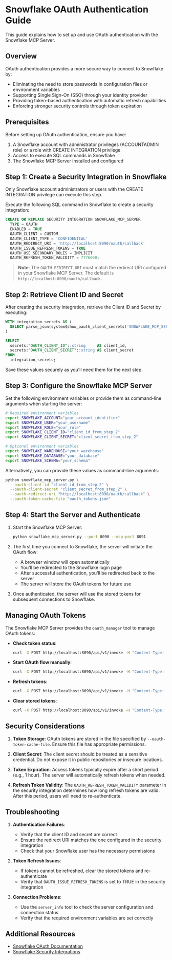 # Snowflake OAuth Authentication Guide

This guide explains how to set up and use OAuth authentication with the Snowflake MCP Server.

## Overview

OAuth authentication provides a more secure way to connect to Snowflake by:
- Eliminating the need to store passwords in configuration files or environment variables
- Supporting Single Sign-On (SSO) through your identity provider
- Providing token-based authentication with automatic refresh capabilities
- Enforcing stronger security controls through token expiration

## Prerequisites

Before setting up OAuth authentication, ensure you have:

1. A Snowflake account with administrator privileges (ACCOUNTADMIN role) or a role with CREATE INTEGRATION privilege
2. Access to execute SQL commands in Snowflake
3. The Snowflake MCP Server installed and configured

## Step 1: Create a Security Integration in Snowflake

Only Snowflake account administrators or users with the CREATE INTEGRATION privilege can execute this step.

Execute the following SQL command in Snowflake to create a security integration:

```sql
CREATE OR REPLACE SECURITY INTEGRATION SNOWFLAKE_MCP_SERVER
  TYPE = OAUTH
  ENABLED = TRUE
  OAUTH_CLIENT = CUSTOM
  OAUTH_CLIENT_TYPE = 'CONFIDENTIAL'
  OAUTH_REDIRECT_URI = 'http://localhost:8090/oauth/callback'
  OAUTH_ISSUE_REFRESH_TOKENS = TRUE
  OAUTH_USE_SECONDARY_ROLES = IMPLICIT
  OAUTH_REFRESH_TOKEN_VALIDITY = 7776000;
```

> **Note**: The `OAUTH_REDIRECT_URI` must match the redirect URI configured in your Snowflake MCP Server. The default is `http://localhost:8090/oauth/callback`.

## Step 2: Retrieve Client ID and Secret

After creating the security integration, retrieve the Client ID and Secret by executing:

```sql
WITH integration_secrets AS (
  SELECT parse_json(system$show_oauth_client_secrets('SNOWFLAKE_MCP_SERVER')) AS secrets
)

SELECT
  secrets:"OAUTH_CLIENT_ID"::string     AS client_id,
  secrets:"OAUTH_CLIENT_SECRET"::string AS client_secret
FROM 
  integration_secrets;
```

Save these values securely as you'll need them for the next step.

## Step 3: Configure the Snowflake MCP Server

Set the following environment variables or provide them as command-line arguments when starting the server:

```bash
# Required environment variables
export SNOWFLAKE_ACCOUNT="your_account_identifier"
export SNOWFLAKE_USER="your_username"
export SNOWFLAKE_ROLE="your_role"
export SNOWFLAKE_CLIENT_ID="client_id_from_step_2"
export SNOWFLAKE_CLIENT_SECRET="client_secret_from_step_2"

# Optional environment variables
export SNOWFLAKE_WAREHOUSE="your_warehouse"
export SNOWFLAKE_DATABASE="your_database"
export SNOWFLAKE_SCHEMA="your_schema"
```

Alternatively, you can provide these values as command-line arguments:

```bash
python snowflake_mcp_server.py \
  --oauth-client-id "client_id_from_step_2" \
  --oauth-client-secret "client_secret_from_step_2" \
  --oauth-redirect-uri "http://localhost:8090/oauth/callback" \
  --oauth-token-cache-file "oauth_tokens.json"
```

## Step 4: Start the Server and Authenticate

1. Start the Snowflake MCP Server:
   ```bash
   python snowflake_mcp_server.py --port 8090 --mcp-port 8091
   ```

2. The first time you connect to Snowflake, the server will initiate the OAuth flow:
   - A browser window will open automatically
   - You'll be redirected to the Snowflake login page
   - After successful authentication, you'll be redirected back to the server
   - The server will store the OAuth tokens for future use

3. Once authenticated, the server will use the stored tokens for subsequent connections to Snowflake.

## Managing OAuth Tokens

The Snowflake MCP Server provides the `oauth_manager` tool to manage OAuth tokens:

- **Check token status**: 
  ```bash
  curl -X POST http://localhost:8090/api/v1/invoke -H "Content-Type: application/json" -d '{"name": "oauth_manager", "arguments": {"action": "status"}}'
  ```

- **Start OAuth flow manually**:
  ```bash
  curl -X POST http://localhost:8090/api/v1/invoke -H "Content-Type: application/json" -d '{"name": "oauth_manager", "arguments": {"action": "start"}}'
  ```

- **Refresh tokens**:
  ```bash
  curl -X POST http://localhost:8090/api/v1/invoke -H "Content-Type: application/json" -d '{"name": "oauth_manager", "arguments": {"action": "refresh"}}'
  ```

- **Clear stored tokens**:
  ```bash
  curl -X POST http://localhost:8090/api/v1/invoke -H "Content-Type: application/json" -d '{"name": "oauth_manager", "arguments": {"action": "clear"}}'
  ```

## Security Considerations

1. **Token Storage**: OAuth tokens are stored in the file specified by `--oauth-token-cache-file`. Ensure this file has appropriate permissions.

2. **Client Secret**: The client secret should be treated as a sensitive credential. Do not expose it in public repositories or insecure locations.

3. **Token Expiration**: Access tokens typically expire after a short period (e.g., 1 hour). The server will automatically refresh tokens when needed.

4. **Refresh Token Validity**: The `OAUTH_REFRESH_TOKEN_VALIDITY` parameter in the security integration determines how long refresh tokens are valid. After this period, users will need to re-authenticate.

## Troubleshooting

1. **Authentication Failures**:
   - Verify that the client ID and secret are correct
   - Ensure the redirect URI matches the one configured in the security integration
   - Check that your Snowflake user has the necessary permissions

2. **Token Refresh Issues**:
   - If tokens cannot be refreshed, clear the stored tokens and re-authenticate
   - Verify that `OAUTH_ISSUE_REFRESH_TOKENS` is set to TRUE in the security integration

3. **Connection Problems**:
   - Use the `server_info` tool to check the server configuration and connection status
   - Verify that the required environment variables are set correctly

## Additional Resources

- [Snowflake OAuth Documentation](https://docs.snowflake.com/en/user-guide/oauth-custom.html)
- [Snowflake Security Integrations](https://docs.snowflake.com/en/sql-reference/sql/create-security-integration.html)

